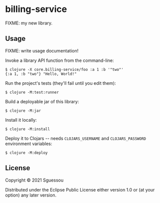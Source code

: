 # billing-service

FIXME: my new library.

## Usage

FIXME: write usage documentation!

Invoke a library API function from the command-line:

    $ clojure -X core.billing-service/foo :a 1 :b '"two"'
    {:a 1, :b "two"} "Hello, World!"

Run the project's tests (they'll fail until you edit them):

    $ clojure -M:test:runner

Build a deployable jar of this library:

    $ clojure -M:jar

Install it locally:

    $ clojure -M:install

Deploy it to Clojars -- needs `CLOJARS_USERNAME` and `CLOJARS_PASSWORD` environment variables:

    $ clojure -M:deploy

## License

Copyright © 2021 Sguessou

Distributed under the Eclipse Public License either version 1.0 or (at
your option) any later version.
